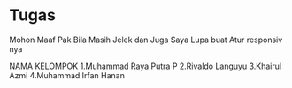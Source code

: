 # Tugas

Mohon Maaf Pak Bila Masih Jelek dan Juga Saya Lupa buat Atur responsiv nya

NAMA KELOMPOK
1.Muhammad Raya Putra P
2.Rivaldo Languyu
3.Khairul Azmi
4.Muhammad Irfan Hanan
